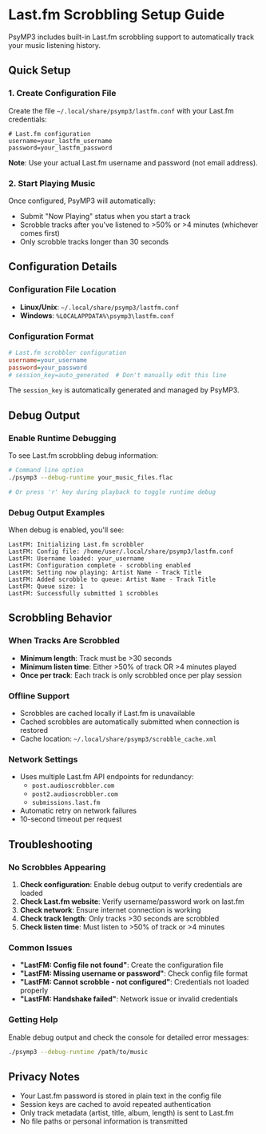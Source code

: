 # Last.fm Scrobbling Setup Guide

PsyMP3 includes built-in Last.fm scrobbling support to automatically track your music listening history.

## Quick Setup

### 1. Create Configuration File
Create the file `~/.local/share/psymp3/lastfm.conf` with your Last.fm credentials:

```
# Last.fm configuration
username=your_lastfm_username
password=your_lastfm_password
```

**Note**: Use your actual Last.fm username and password (not email address).

### 2. Start Playing Music
Once configured, PsyMP3 will automatically:
- Submit "Now Playing" status when you start a track
- Scrobble tracks after you've listened to >50% or >4 minutes (whichever comes first)
- Only scrobble tracks longer than 30 seconds

## Configuration Details

### Configuration File Location
- **Linux/Unix**: `~/.local/share/psymp3/lastfm.conf`
- **Windows**: `%LOCALAPPDATA%\psymp3\lastfm.conf`

### Configuration Format
```ini
# Last.fm scrobbler configuration
username=your_username
password=your_password
# session_key=auto_generated  # Don't manually edit this line
```

The `session_key` is automatically generated and managed by PsyMP3.

## Debug Output

### Enable Runtime Debugging
To see Last.fm scrobbling debug information:

```bash
# Command line option
./psymp3 --debug-runtime your_music_files.flac

# Or press 'r' key during playback to toggle runtime debug
```

### Debug Output Examples
When debug is enabled, you'll see:
```
LastFM: Initializing Last.fm scrobbler
LastFM: Config file: /home/user/.local/share/psymp3/lastfm.conf
LastFM: Username loaded: your_username
LastFM: Configuration complete - scrobbling enabled
LastFM: Setting now playing: Artist Name - Track Title
LastFM: Added scrobble to queue: Artist Name - Track Title
LastFM: Queue size: 1
LastFM: Successfully submitted 1 scrobbles
```

## Scrobbling Behavior

### When Tracks Are Scrobbled
- **Minimum length**: Track must be >30 seconds
- **Minimum listen time**: Either >50% of track OR >4 minutes played
- **Once per track**: Each track is only scrobbled once per play session

### Offline Support
- Scrobbles are cached locally if Last.fm is unavailable
- Cached scrobbles are automatically submitted when connection is restored
- Cache location: `~/.local/share/psymp3/scrobble_cache.xml`

### Network Settings
- Uses multiple Last.fm API endpoints for redundancy:
  - `post.audioscrobbler.com`
  - `post2.audioscrobbler.com` 
  - `submissions.last.fm`
- Automatic retry on network failures
- 10-second timeout per request

## Troubleshooting

### No Scrobbles Appearing
1. **Check configuration**: Enable debug output to verify credentials are loaded
2. **Check Last.fm website**: Verify username/password work on last.fm
3. **Check network**: Ensure internet connection is working
4. **Check track length**: Only tracks >30 seconds are scrobbled
5. **Check listen time**: Must listen to >50% of track or >4 minutes

### Common Issues
- **"LastFM: Config file not found"**: Create the configuration file
- **"LastFM: Missing username or password"**: Check config file format
- **"LastFM: Cannot scrobble - not configured"**: Credentials not loaded properly
- **"LastFM: Handshake failed"**: Network issue or invalid credentials

### Getting Help
Enable debug output and check the console for detailed error messages:
```bash
./psymp3 --debug-runtime /path/to/music
```

## Privacy Notes
- Your Last.fm password is stored in plain text in the config file
- Session keys are cached to avoid repeated authentication
- Only track metadata (artist, title, album, length) is sent to Last.fm
- No file paths or personal information is transmitted